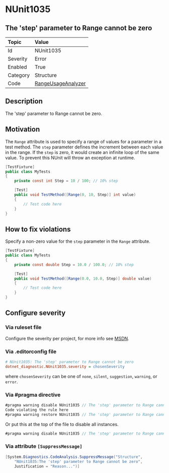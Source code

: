 # NUnit1035

## The 'step' parameter to Range cannot be zero

| Topic    | Value
| :--      | :--
| Id       | NUnit1035
| Severity | Error
| Enabled  | True
| Category | Structure
| Code     | [RangeUsageAnalyzer](https://github.com/nunit/nunit.analyzers/blob/master/src/nunit.analyzers/RangeUsage/RangeUsageAnalyzer.cs)

## Description

The 'step' parameter to Range cannot be zero.

## Motivation

The `Range` attribute is used to specify a range of values for a parameter in a test method.
The `step` parameter defines the increment between each value in the range.
If the `step` is zero, it would create an infinite loop of the same value.
To prevent this NUnit will throw an exception at runtime.

```csharp
[TestFixture]
public class MyTests
{
    private const int Step = 10 / 100; // 10% step

    [Test]
    public void TestMethod([Range(0, 10, Step)] int value)
    {
        // Test code here
    }
}
```

## How to fix violations

Specify a non-zero value for the `step` parameter in the `Range` attribute.

```csharp
[TestFixture]
public class MyTests
{
    private const double Step = 10.0 / 100.0; // 10% step

    [Test]
    public void TestMethod([Range(0.0, 10.0, Step)] double value)
    {
        // Test code here
    }
}
```

<!-- start generated config severity -->
## Configure severity

### Via ruleset file

Configure the severity per project, for more info see
[MSDN](https://learn.microsoft.com/en-us/visualstudio/code-quality/using-rule-sets-to-group-code-analysis-rules?view=vs-2022).

### Via .editorconfig file

```ini
# NUnit1035: The 'step' parameter to Range cannot be zero
dotnet_diagnostic.NUnit1035.severity = chosenSeverity
```

where `chosenSeverity` can be one of `none`, `silent`, `suggestion`, `warning`, or `error`.

### Via #pragma directive

```csharp
#pragma warning disable NUnit1035 // The 'step' parameter to Range cannot be zero
Code violating the rule here
#pragma warning restore NUnit1035 // The 'step' parameter to Range cannot be zero
```

Or put this at the top of the file to disable all instances.

```csharp
#pragma warning disable NUnit1035 // The 'step' parameter to Range cannot be zero
```

### Via attribute `[SuppressMessage]`

```csharp
[System.Diagnostics.CodeAnalysis.SuppressMessage("Structure",
    "NUnit1035:The 'step' parameter to Range cannot be zero",
    Justification = "Reason...")]
```
<!-- end generated config severity -->
